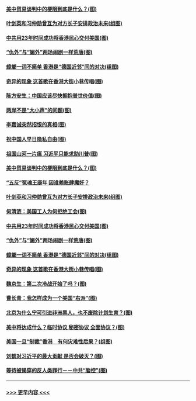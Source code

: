 #### [美中贸易谈判中的梗阻到底是什么？(图)](../pages/p4/907791.md?t=09191322) 
#### [叶剑英和习仲勋曾互为对方长子安排政治未来(组图)](../pages/p4/907786.md?t=09191322) 
#### [中共用23年时间成功将香港民心交付美国(图)](../pages/p4/907698.md?t=09191322) 
#### [“仇外”与“媚外”两场闹剧一样荒唐(图)](../pages/p4/907689.md?t=09191322) 
#### [蟑螂一词不简单 香港是“德国近邻”间的对决(组图)](../pages/p4/907618.md?t=09191322) 
#### [奇异的现象 这首歌在香港大街小巷传唱(图)](../pages/p4/907583.md?t=09191322) 
#### [陈方安生：中国应该尽快拥抱普世价值(图)](../pages/p4/907826.md?t=09191322) 
#### [两岸不是“大小声”的问题(图)](../pages/p4/907825.md?t=09191322) 
#### [李嘉诚突然招恨的真相(图)](../pages/p4/907799.md?t=09191322) 
#### [祝中国人早日隐私自由(图)](../pages/p4/907797.md?t=09191322) 
#### [祖国山河一片瘟 习近平只能求助川普(图)](../pages/p4/907796.md?t=09191322) 
#### [美中贸易谈判中的梗阻到底是什么？(图)](../pages/p4/907791.md?t=09191322) 
#### [“五反”冤魂王康年 因谁赖账肆魔奸？](../pages/p4/907787.md?t=09191322) 
#### [叶剑英和习仲勋曾互为对方长子安排政治未来(组图)](../pages/p4/907786.md?t=09191322) 
#### [何清涟：美国工人为何拒绝工会(图)](../pages/p4/907701.md?t=09191322) 
#### [中共用23年时间成功将香港民心交付美国(图)](../pages/p4/907698.md?t=09191322) 
#### [“仇外”与“媚外”两场闹剧一样荒唐(图)](../pages/p4/907689.md?t=09191322) 
#### [蟑螂一词不简单 香港是“德国近邻”间的对决(组图)](../pages/p4/907618.md?t=09191322) 
#### [奇异的现象 这首歌在香港大街小巷传唱(图)](../pages/p4/907583.md?t=09191322) 
#### [魏京生：第二次冷战开始了吗？(图)](../pages/p4/907581.md?t=09191322) 
#### [曹长青：我怎样成为一个美国“右派”(图)](../pages/p4/907580.md?t=09191322) 
#### [北京为什么宁可引进非洲黑人，也不废除计划生育？(图)](../pages/p4/907577.md?t=09191322) 
#### [美中将达成什么？临时协议 秘密协议 全面协议？(图)](../pages/p4/907576.md?t=09191322) 
#### [美国一旦“制裁”香港　有何灾难性后果？(组图)](../pages/p4/907575.md?t=09191322) 
#### [刘鹤对习近平的最大贡献 是否会破灭？(图)](../pages/p4/907509.md?t=09191322) 
#### [等待被揭穿的反人类罪行－－中共“脑控”(图)](../pages/p4/907167.md?t=09191322) 

----
#### [ >>> 更早内容 <<< ](../indexes/p4-earlier.md)
